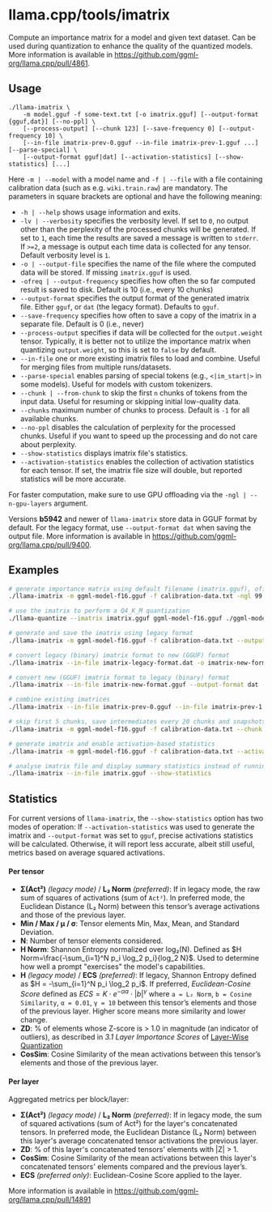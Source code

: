 # llama.cpp/tools/imatrix

Compute an importance matrix for a model and given text dataset. Can be used during quantization to enhance the quality of the quantized models.
More information is available in <https://github.com/ggml-org/llama.cpp/pull/4861>.

## Usage

```
./llama-imatrix \
    -m model.gguf -f some-text.txt [-o imatrix.gguf] [--output-format {gguf,dat}] [--no-ppl] \
    [--process-output] [--chunk 123] [--save-frequency 0] [--output-frequency 10] \
    [--in-file imatrix-prev-0.gguf --in-file imatrix-prev-1.gguf ...] [--parse-special] \
    [--output-format gguf|dat] [--activation-statistics] [--show-statistics] [...]
```

Here `-m | --model` with a model name and `-f | --file` with a file containing calibration data (such as e.g. `wiki.train.raw`) are mandatory.
The parameters in square brackets are optional and have the following meaning:

* `-h | --help` shows usage information and exits.
* `-lv | --verbosity` specifies the verbosity level. If set to `0`, no output other than the perplexity of the processed chunks will be generated. If set to `1`, each time the results are saved a message is written to `stderr`. If `>=2`, a message is output each time data is collected for any tensor. Default verbosity level is `1`.
* `-o | --output-file` specifies the name of the file where the computed data will be stored. If missing `imatrix.gguf` is used.
* `-ofreq | --output-frequency` specifies how often the so far computed result is saved to disk. Default is 10 (i.e., every 10 chunks)
* `--output-format` specifies the output format of the generated imatrix file. Either `gguf`, or `dat` (the legacy format). Defaults to `gguf`.
* `--save-frequency` specifies how often to save a copy of the imatrix in a separate file. Default is 0 (i.e., never)
* `--process-output` specifies if data will be collected for the `output.weight` tensor. Typically, it is better not to utilize the importance matrix when quantizing `output.weight`, so this is set to `false` by default.
* `--in-file` one or more existing imatrix files to load and combine. Useful for merging files from multiple runs/datasets.
* `--parse-special` enables parsing of special tokens (e.g., `<|im_start|>` in some models). Useful for models with custom tokenizers.
* `--chunk | --from-chunk` to skip the first `n` chunks of tokens from the input data. Useful for resuming or skipping initial low-quality data.
* `--chunks` maximum number of chunks to process. Default is `-1` for all available chunks.
* `--no-ppl` disables the calculation of perplexity for the processed chunks. Useful if you want to speed up the processing and do not care about perplexity.
* `--show-statistics` displays imatrix file's statistics.
* `--activation-statistics` enables the collection of activation statistics for each tensor. If set, the imatrix file size will double, but reported statistics will be more accurate.

For faster computation, make sure to use GPU offloading via the `-ngl | --n-gpu-layers` argument.

Versions **b5942** and newer of `llama-imatrix` store data in GGUF format by default. For the legacy format, use `--output-format dat` when saving the output file. More information is available in <https://github.com/ggml-org/llama.cpp/pull/9400>.

## Examples

```bash
# generate importance matrix using default filename (imatrix.gguf), offloading 99 layers to GPU
./llama-imatrix -m ggml-model-f16.gguf -f calibration-data.txt -ngl 99

# use the imatrix to perform a Q4_K_M quantization
./llama-quantize --imatrix imatrix.gguf ggml-model-f16.gguf ./ggml-model-q4_k_m.gguf q4_k_m
```

```bash
# generate and save the imatrix using legacy format
./llama-imatrix -m ggml-model-f16.gguf -f calibration-data.txt --output-format dat -o imatrix-legcy-format.dat -ngl 99
```

```bash
# convert legacy (binary) imatrix format to new (GGUF) format
./llama-imatrix --in-file imatrix-legacy-format.dat -o imatrix-new-format.gguf
```

```bash
# convert new (GGUF) imatrix format to legacy (binary) format
./llama-imatrix --in-file imatrix-new-format.gguf --output-format dat -o imatrix-legacy-format.dat
```

```bash
# combine existing imatrices
./llama-imatrix --in-file imatrix-prev-0.gguf --in-file imatrix-prev-1.gguf -o imatrix-combined.gguf
```

```bash
# skip first 5 chunks, save intermediates every 20 chunks and snapshots every 50, parsing special tokens
./llama-imatrix -m ggml-model-f16.gguf -f calibration-data.txt --chunk 5 --output-frequency 20 --save-frequency 50 --parse-special
```

```bash
# generate imatrix and enable activation-based statistics
./llama-imatrix -m ggml-model-f16.gguf -f calibration-data.txt --activation-statistics -ngl 99
```

```bash
# analyse imatrix file and display summary statistics instead of running inference
./llama-imatrix --in-file imatrix.gguf --show-statistics
```

## Statistics

For current versions of `llama-imatrix`, the `--show-statistics` option has two modes of operation: If `--activation-statistics` was used to generate the imatrix and `--output-format` was set to `gguf`, precise activations statistics will be calculated. Otherwise, it will report less accurate, albeit still useful, metrics based on average squared activations.

#### Per tensor

* **Σ(Act²)** *(legacy mode)* / **L₂ Norm** *(preferred)*: If in legacy mode, the raw sum of squares of activations (sum of `Act²`). In preferred mode, the Euclidean Distance (L₂ Norm) between this tensor’s average activations and those of the previous layer.
* **Min / Max / μ / σ**: Tensor elements Min, Max, Mean, and Standard Deviation.
* **N**: Number of tensor elements considered.
* **H Norm**: Shannon Entropy normalized over log₂(N). Defined as $H Norm=\frac{-\sum_{i=1}^N p_i \log_2 p_i}{log_2 N}$. Used to determine how well a prompt "exercises" the model's capabilities.
* **H** *(legacy mode)* / **ECS** *(preferred)*: If legacy, Shannon Entropy defined as $H = -\sum_{i=1}^N p_i \log_2 p_i$. If preferred, *Euclidean-Cosine Score* defined as $ECS = K \cdot e^{-\alpha a} \cdot |b|^{\gamma}$ where `a = L₂ Norm`, `b = Cosine Similarity`, `α = 0.01`, `γ = 10` between this tensor’s elements and those of the previous layer. Higher score means more similarity and lower change.
* **ZD**: % of elements whose Z-score is > 1.0 in magnitude (an indicator of outliers), as described in _3.1 Layer Importance Scores_ of [Layer-Wise Quantization](https://arxiv.org/abs/2406.17415)
* **CosSim**: Cosine Similarity of the mean activations between this tensor’s elements and those of the previous layer.

#### Per layer

Aggregated metrics per block/layer:

* **Σ(Act²)** *(legacy mode)* / **L₂ Norm** *(preferred)*: If in legacy mode, the sum of squared activations (sum of Act²) for the layer's concatenated tensors. In preferred mode, the Euclidean Distance (L₂ Norm) between this layer's average concatenated tensor activations the previous layer.
* **ZD**: % of this layer's concatenated tensors' elements with |Z| > 1.
* **CosSim**: Cosine Similarity of the mean activations between this layer's concatenated tensors' elements compared and the previous layer’s.
* **ECS** *(preferred only)*: Euclidean-Cosine Score applied to the layer.

More information is available in https://github.com/ggml-org/llama.cpp/pull/14891
